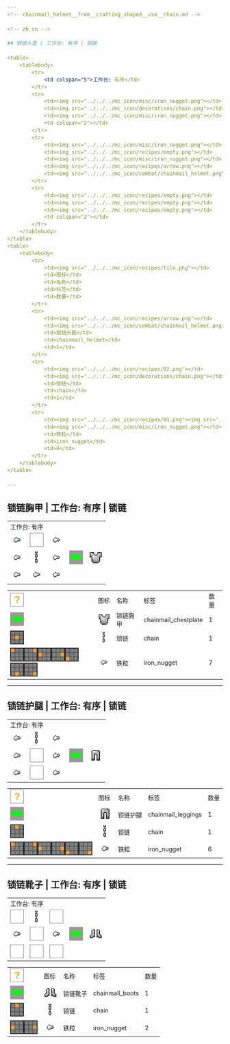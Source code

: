 ```yaml
---
<!-- chainmail_helmet__from__crafting_shaped__use__chain.md -->

<!-- zh_cn -->

## 锁链头盔 | 工作台: 有序 | 锁链

<table>
	<tablebody>
		<tr>
			<td colspan="5">工作台: 有序</td>
		</tr>
		<tr>
			<td><img src="../../../mc_icon/misc/iron_nugget.png"></td>
			<td><img src="../../../mc_icon/decorations/chain.png"></td>
			<td><img src="../../../mc_icon/misc/iron_nugget.png"></td>
			<td colspan="2"></td>
		</tr>
		<tr>
			<td><img src="../../../mc_icon/misc/iron_nugget.png"></td>
			<td><img src="../../../mc_icon/recipes/empty.png"></td>
			<td><img src="../../../mc_icon/misc/iron_nugget.png"></td>
			<td><img src="../../../mc_icon/recipes/arrow.png"></td>
			<td><img src="../../../mc_icon/combat/chainmail_helmet.png"></td>
		</tr>
		<tr>
			<td><img src="../../../mc_icon/recipes/empty.png"></td>
			<td><img src="../../../mc_icon/recipes/empty.png"></td>
			<td><img src="../../../mc_icon/recipes/empty.png"></td>
			<td colspan="2"></td>
		</tr>
	</tablebody>
</table>
<table>
	<tablebody>
		<tr>
			<td><img src="../../../mc_icon/recipes/tile.png"></td>
			<td>图标</td>
			<td>名称</td>
			<td>标签</td>
			<td>数量</td>
		</tr>
		<tr>
			<td><img src="../../../mc_icon/recipes/arrow.png"></td>
			<td><img src="../../../mc_icon/combat/chainmail_helmet.png"></td>
			<td>锁链头盔</td>
			<td>chainmail_helmet</td>
			<td>1</td>
		</tr>
		<tr>
			<td><img src="../../../mc_icon/recipes/02.png"></td>
			<td><img src="../../../mc_icon/decorations/chain.png"></td>
			<td>锁链</td>
			<td>chain</td>
			<td>1</td>
		</tr>
		<tr>
			<td><img src="../../../mc_icon/recipes/01.png"><img src="../../../mc_icon/recipes/03.png"><img src="../../../mc_icon/recipes/04.png"><img src="../../../mc_icon/recipes/06.png"></td>
			<td><img src="../../../mc_icon/misc/iron_nugget.png"></td>
			<td>铁粒</td>
			<td>iron_nugget</td>
			<td>4</td>
		</tr>
	</tablebody>
</table>

---
```

<!-- chainmail_chestplate__from__crafting_shaped__use__chain.md -->

<!-- zh_cn -->

## 锁链胸甲 | 工作台: 有序 | 锁链

<table>
	<tablebody>
		<tr>
			<td colspan="5">工作台: 有序</td>
		</tr>
		<tr>
			<td><img src="../../../mc_icon/misc/iron_nugget.png"></td>
			<td><img src="../../../mc_icon/recipes/empty.png"></td>
			<td><img src="../../../mc_icon/misc/iron_nugget.png"></td>
			<td colspan="2"></td>
		</tr>
		<tr>
			<td><img src="../../../mc_icon/misc/iron_nugget.png"></td>
			<td><img src="../../../mc_icon/decorations/chain.png"></td>
			<td><img src="../../../mc_icon/misc/iron_nugget.png"></td>
			<td><img src="../../../mc_icon/recipes/arrow.png"></td>
			<td><img src="../../../mc_icon/combat/chainmail_chestplate.png"></td>
		</tr>
		<tr>
			<td><img src="../../../mc_icon/misc/iron_nugget.png"></td>
			<td><img src="../../../mc_icon/misc/iron_nugget.png"></td>
			<td><img src="../../../mc_icon/misc/iron_nugget.png"></td>
			<td colspan="2"></td>
		</tr>
	</tablebody>
</table>
<table>
	<tablebody>
		<tr>
			<td><img src="../../../mc_icon/recipes/tile.png"></td>
			<td>图标</td>
			<td>名称</td>
			<td>标签</td>
			<td>数量</td>
		</tr>
		<tr>
			<td><img src="../../../mc_icon/recipes/arrow.png"></td>
			<td><img src="../../../mc_icon/combat/chainmail_chestplate.png"></td>
			<td>锁链胸甲</td>
			<td>chainmail_chestplate</td>
			<td>1</td>
		</tr>
		<tr>
			<td><img src="../../../mc_icon/recipes/05.png"></td>
			<td><img src="../../../mc_icon/decorations/chain.png"></td>
			<td>锁链</td>
			<td>chain</td>
			<td>1</td>
		</tr>
		<tr>
			<td><img src="../../../mc_icon/recipes/01.png"><img src="../../../mc_icon/recipes/03.png"><img src="../../../mc_icon/recipes/04.png"><img src="../../../mc_icon/recipes/06.png"><img src="../../../mc_icon/recipes/07.png"><img src="../../../mc_icon/recipes/08.png"><img src="../../../mc_icon/recipes/09.png"></td>
			<td><img src="../../../mc_icon/misc/iron_nugget.png"></td>
			<td>铁粒</td>
			<td>iron_nugget</td>
			<td>7</td>
		</tr>
	</tablebody>
</table>

---
<!-- chainmail_leggings__from__crafting_shaped__use__chain.md -->

<!-- zh_cn -->

## 锁链护腿 | 工作台: 有序 | 锁链

<table>
	<tablebody>
		<tr>
			<td colspan="5">工作台: 有序</td>
		</tr>
		<tr>
			<td><img src="../../../mc_icon/misc/iron_nugget.png"></td>
			<td><img src="../../../mc_icon/decorations/chain.png"></td>
			<td><img src="../../../mc_icon/misc/iron_nugget.png"></td>
			<td colspan="2"></td>
		</tr>
		<tr>
			<td><img src="../../../mc_icon/misc/iron_nugget.png"></td>
			<td><img src="../../../mc_icon/recipes/empty.png"></td>
			<td><img src="../../../mc_icon/misc/iron_nugget.png"></td>
			<td><img src="../../../mc_icon/recipes/arrow.png"></td>
			<td><img src="../../../mc_icon/combat/chainmail_leggings.png"></td>
		</tr>
		<tr>
			<td><img src="../../../mc_icon/misc/iron_nugget.png"></td>
			<td><img src="../../../mc_icon/recipes/empty.png"></td>
			<td><img src="../../../mc_icon/misc/iron_nugget.png"></td>
			<td colspan="2"></td>
		</tr>
	</tablebody>
</table>
<table>
	<tablebody>
		<tr>
			<td><img src="../../../mc_icon/recipes/tile.png"></td>
			<td>图标</td>
			<td>名称</td>
			<td>标签</td>
			<td>数量</td>
		</tr>
		<tr>
			<td><img src="../../../mc_icon/recipes/arrow.png"></td>
			<td><img src="../../../mc_icon/combat/chainmail_leggings.png"></td>
			<td>锁链护腿</td>
			<td>chainmail_leggings</td>
			<td>1</td>
		</tr>
		<tr>
			<td><img src="../../../mc_icon/recipes/02.png"></td>
			<td><img src="../../../mc_icon/decorations/chain.png"></td>
			<td>锁链</td>
			<td>chain</td>
			<td>1</td>
		</tr>
		<tr>
			<td><img src="../../../mc_icon/recipes/01.png"><img src="../../../mc_icon/recipes/03.png"><img src="../../../mc_icon/recipes/04.png"><img src="../../../mc_icon/recipes/06.png"><img src="../../../mc_icon/recipes/07.png"><img src="../../../mc_icon/recipes/09.png"></td>
			<td><img src="../../../mc_icon/misc/iron_nugget.png"></td>
			<td>铁粒</td>
			<td>iron_nugget</td>
			<td>6</td>
		</tr>
	</tablebody>
</table>

---
<!-- chainmail_boots__from__crafting_shaped__use__chain.md -->

<!-- zh_cn -->

## 锁链靴子 | 工作台: 有序 | 锁链

<table>
	<tablebody>
		<tr>
			<td colspan="5">工作台: 有序</td>
		</tr>
		<tr>
			<td><img src="../../../mc_icon/recipes/empty.png"></td>
			<td><img src="../../../mc_icon/decorations/chain.png"></td>
			<td><img src="../../../mc_icon/recipes/empty.png"></td>
			<td colspan="2"></td>
		</tr>
		<tr>
			<td><img src="../../../mc_icon/misc/iron_nugget.png"></td>
			<td><img src="../../../mc_icon/recipes/empty.png"></td>
			<td><img src="../../../mc_icon/misc/iron_nugget.png"></td>
			<td><img src="../../../mc_icon/recipes/arrow.png"></td>
			<td><img src="../../../mc_icon/combat/chainmail_boots.png"></td>
		</tr>
		<tr>
			<td><img src="../../../mc_icon/recipes/empty.png"></td>
			<td><img src="../../../mc_icon/recipes/empty.png"></td>
			<td><img src="../../../mc_icon/recipes/empty.png"></td>
			<td colspan="2"></td>
		</tr>
	</tablebody>
</table>
<table>
	<tablebody>
		<tr>
			<td><img src="../../../mc_icon/recipes/tile.png"></td>
			<td>图标</td>
			<td>名称</td>
			<td>标签</td>
			<td>数量</td>
		</tr>
		<tr>
			<td><img src="../../../mc_icon/recipes/arrow.png"></td>
			<td><img src="../../../mc_icon/combat/chainmail_boots.png"></td>
			<td>锁链靴子</td>
			<td>chainmail_boots</td>
			<td>1</td>
		</tr>
		<tr>
			<td><img src="../../../mc_icon/recipes/02.png"></td>
			<td><img src="../../../mc_icon/decorations/chain.png"></td>
			<td>锁链</td>
			<td>chain</td>
			<td>1</td>
		</tr>
		<tr>
			<td><img src="../../../mc_icon/recipes/04.png"><img src="../../../mc_icon/recipes/06.png"></td>
			<td><img src="../../../mc_icon/misc/iron_nugget.png"></td>
			<td>铁粒</td>
			<td>iron_nugget</td>
			<td>2</td>
		</tr>
	</tablebody>
</table>

